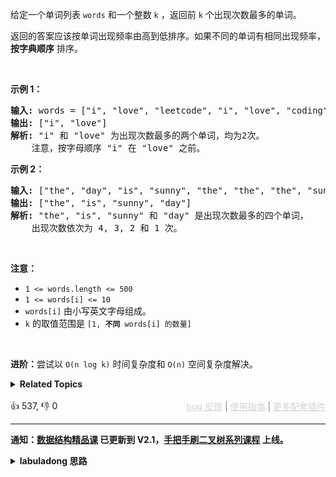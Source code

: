 <p>给定一个单词列表&nbsp;<code>words</code>&nbsp;和一个整数 <code>k</code> ，返回前&nbsp;<code>k</code><em>&nbsp;</em>个出现次数最多的单词。</p>

<p>返回的答案应该按单词出现频率由高到低排序。如果不同的单词有相同出现频率， <strong>按字典顺序</strong> 排序。</p>

<p>&nbsp;</p>

<p><strong>示例 1：</strong></p>

<pre>
<strong>输入:</strong> words = ["i", "love", "leetcode", "i", "love", "coding"], k = 2
<strong>输出:</strong> ["i", "love"]
<strong>解析:</strong> "i" 和 "love" 为出现次数最多的两个单词，均为2次。
    注意，按字母顺序 "i" 在 "love" 之前。
</pre>

<p><strong>示例 2：</strong></p>

<pre>
<strong>输入:</strong> ["the", "day", "is", "sunny", "the", "the", "the", "sunny", "is", "is"], k = 4
<strong>输出:</strong> ["the", "is", "sunny", "day"]
<strong>解析:</strong> "the", "is", "sunny" 和 "day" 是出现次数最多的四个单词，
    出现次数依次为 4, 3, 2 和 1 次。
</pre>

<p>&nbsp;</p>

<p><strong>注意：</strong></p>

<ul> 
 <li><code>1 &lt;= words.length &lt;= 500</code></li> 
 <li><code>1 &lt;= words[i] &lt;= 10</code></li> 
 <li><code>words[i]</code>&nbsp;由小写英文字母组成。</li> 
 <li><code>k</code> 的取值范围是&nbsp;<code>[1, <strong>不同</strong> words[i] 的数量]</code></li> 
</ul>

<p>&nbsp;</p>

<p><strong>进阶：</strong>尝试以&nbsp;<code>O(n log k)</code> 时间复杂度和&nbsp;<code>O(n)</code> 空间复杂度解决。</p>

<details><summary><strong>Related Topics</strong></summary>字典树 | 哈希表 | 字符串 | 桶排序 | 计数 | 排序 | 堆（优先队列）</details><br>

<div>👍 537, 👎 0<span style='float: right;'><span style='color: gray;'><a href='https://github.com/labuladong/fucking-algorithm/discussions/939' target='_blank' style='color: lightgray;text-decoration: underline;'>bug 反馈</a> | <a href='https://labuladong.gitee.io/article/fname.html?fname=jb插件简介' target='_blank' style='color: lightgray;text-decoration: underline;'>使用指南</a> | <a href='https://labuladong.github.io/algo/images/others/%E5%85%A8%E5%AE%B6%E6%A1%B6.jpg' target='_blank' style='color: lightgray;text-decoration: underline;'>更多配套插件</a></span></span></div>

<div id="labuladong"><hr>

**通知：[数据结构精品课](https://aep.h5.xeknow.com/s/1XJHEO) 已更新到 V2.1，[手把手刷二叉树系列课程](https://aep.xet.tech/s/3YGcq3) 上线。**

<details><summary><strong>labuladong 思路</strong></summary>

## 基本思路

这道题可以认为是 [347. 前 K 个高频元素](/problems/top-k-frequent-elements) 的进阶版。整体思路还哈希表计数，然后用 [优先级队列](https://labuladong.github.io/article/fname.html?fname=二叉堆详解实现优先级队列) 维护出现频率最高的 `k` 个单词。

只是我们需要注意题目要求，在 `PriorityQueue` 的比较器中正确处理频率相同的单词的字典序。

**标签：二叉堆，哈希表**

## 解法代码

提示：🟢 标记的是我写的解法代码，🤖 标记的是 chatGPT 翻译的多语言解法代码。如有错误，可以 [点这里](https://github.com/labuladong/fucking-algorithm/issues/1113) 反馈和修正。

<div class="tab-panel"><div class="tab-nav">
<button data-tab-item="cpp" class="tab-nav-button btn " data-tab-group="default" onclick="switchTab(this)">cpp🤖</button>

<button data-tab-item="python" class="tab-nav-button btn " data-tab-group="default" onclick="switchTab(this)">python🤖</button>

<button data-tab-item="java" class="tab-nav-button btn active" data-tab-group="default" onclick="switchTab(this)">java🟢</button>

<button data-tab-item="go" class="tab-nav-button btn " data-tab-group="default" onclick="switchTab(this)">go🤖</button>

<button data-tab-item="javascript" class="tab-nav-button btn " data-tab-group="default" onclick="switchTab(this)">javascript🤖</button>
</div><div class="tab-content">
<div data-tab-item="cpp" class="tab-item " data-tab-group="default"><div class="highlight">

```cpp
// 注意：cpp 代码由 chatGPT🤖 根据我的 java 代码翻译，旨在帮助不同背景的读者理解算法逻辑。
// 本代码已经通过力扣的测试用例，应该可直接成功提交。

class Solution {
public:
    vector<string> topKFrequent(vector<string>& words, int k) {
        // 字符串 -> 该字符串出现的频率
        unordered_map<string, int> wordToFreq;
        for (string word : words) {
            wordToFreq[word] += 1;
        }

        // 重载 lambda 表达式，处理相同频率的集合按字典序优先级
        auto cmp = [&](const pair<string, int>& a, const pair<string, int>& b) {
            if (a.second == b.second) {
                return a.first < b.first;
            }
            return a.second > b.second;
        };
        priority_queue<pair<string, int>, vector<pair<string, int>>, decltype(cmp)> pq(cmp);

        // 维护出现频率最多的 k 个字符串
        for (auto it : wordToFreq) {
            pq.emplace(it.first, it.second);
            if (pq.size() > k) {
                pq.pop();
            }
        }

        // 把出现次数最多的 k 个字符串返回
        vector<string> res(k, "");
        for (int i = k - 1; i >= 0; --i) {
            res[i] = pq.top().first;
            pq.pop();
        }
        return res;
    }
};
```

</div></div>

<div data-tab-item="python" class="tab-item " data-tab-group="default"><div class="highlight">

```python
# 注意：python 代码由 chatGPT🤖 根据我的 java 代码翻译，旨在帮助不同背景的读者理解算法逻辑。
# 本代码已经通过力扣的测试用例，应该可直接成功提交。

class Solution:
    def topKFrequent(self, words: List[str], k: int) -> List[str]:
        # 字符串 -> 该字符串出现的频率
        wordToFreq = {}
        for word in words:
            wordToFreq[word] = wordToFreq.get(word, 0) + 1

        pq = []
        for word, freq in wordToFreq.items():
            # 存储负值，让小根堆变成大根堆
            pq.append((-freq, word))

        # 构建小根堆
        heapq.heapify(pq)

        # 取出前k个高频单词
        res = []
        for _ in range(k):
            freq, word = heapq.heappop(pq)
            res.append(word)

        return res
```

</div></div>

<div data-tab-item="java" class="tab-item active" data-tab-group="default"><div class="highlight">

```java
class Solution {
    public List<String> topKFrequent(String[] words, int k) {
        // 字符串 -> 该字符串出现的频率
        HashMap<String, Integer> wordToFreq = new HashMap<>();
        for (String word : words) {
            wordToFreq.put(word, wordToFreq.getOrDefault(word, 0) + 1);
        }

        PriorityQueue<Map.Entry<String, Integer>> pq = new PriorityQueue<>(
                (entry1, entry2) -> {
                    if (entry1.getValue().equals(entry2.getValue())) {
                        // 如果出现频率相同，按照字符串字典序排序
                        return entry2.getKey().compareTo(entry1.getKey());
                    }
                    // 队列按照字符串出现频率从小到大排序
                    return entry1.getValue().compareTo(entry2.getValue());
                });

        // 按照字符串频率升序排序
        for (Map.Entry<String, Integer> entry : wordToFreq.entrySet()) {
            pq.offer(entry);
            if (pq.size() > k) {
                // 维护出现频率最多的 k 个单词
                pq.poll();
            }
        }

        // 把出现次数最多的 k 个字符串返回
        LinkedList<String> res = new LinkedList<>();
        while (!pq.isEmpty()) {
            res.addFirst(pq.poll().getKey());
        }
        return res;
    }
}
```

</div></div>

<div data-tab-item="go" class="tab-item " data-tab-group="default"><div class="highlight">

```go
// 注意：go 代码由 chatGPT🤖 根据我的 java 代码翻译，旨在帮助不同背景的读者理解算法逻辑。
// 本代码还未经过力扣测试，仅供参考，如有疑惑，可以参照我写的 java 代码对比查看。

func topKFrequent(words []string, k int) []string {
    // 字符串 -> 该字符串出现的频率
    wordToFreq := make(map[string]int)
    for _, word := range words {
        wordToFreq[word]++
    }

    pq := priorityQueue{}
    heap.Init(&pq)

    // entry结构体数组
    type entry struct {
        key   string
        value int
    }

    // 大顶堆函数
    heapFunc := func(a, b *entry) bool {
        // 注意这里，如果出现频率相同，按照字符串字典序排序
        if a.value == b.value {
            return a.key > b.key
        }
        // 队列按照字符串出现频率从小到大排序
        return a.value < b.value
    }

    // 维护出现频率最多的 k 个单词
    for key, value := range wordToFreq {
        en := &entry{key, value}
        if pq.Len() == k {
            if heapFunc(pq[0], en) {
                heap.Pop(&pq)
                heap.Push(&pq, en)
            }
        } else {
            heap.Push(&pq, en)
        }
    }

    // 把出现次数最多的 k 个字符串返回
    res := make([]string, k)
    for i := k - 1; i >= 0; i-- {
        res[i] = heap.Pop(&pq).(*entry).key
    }
    return res
}

// 定义堆排序函数
type priorityQueue []*entry

func (pq priorityQueue) Len() int { return len(pq) }

func (pq priorityQueue) Less(i, j int) bool {
    // 注意这里，仿佛要反着来
    return pq[i].value > pq[j].value
}

func (pq priorityQueue) Swap(i, j int) { pq[i], pq[j] = pq[j], pq[i] }

func (pq *priorityQueue) Push(x interface{}) {
    // 注意类型转换
    item := x.(*entry)
    *pq = append(*pq, item)
}

func (pq *priorityQueue) Pop() interface{} {
    old := *pq
    n := len(old)
    item := old[n-1]
    *pq = old[0 : n-1]
    return item
}
```

</div></div>

<div data-tab-item="javascript" class="tab-item " data-tab-group="default"><div class="highlight">

```javascript
// 注意：javascript 代码由 chatGPT🤖 根据我的 java 代码翻译，旨在帮助不同背景的读者理解算法逻辑。
// 本代码还未经过力扣测试，仅供参考，如有疑惑，可以参照我写的 java 代码对比查看。

var topKFrequent = function(words, k) {
    // 字符串 -> 该字符串出现的频率
    let wordToFreq = new Map();
    for (let word of words) {
        wordToFreq.set(word, wordToFreq.get(word) + 1 || 1);
    }

    let pq = new PriorityQueue((a, b) => {
        if (a.freq === b.freq) {
            // 如果出现频率相同，按照字符串字典序排序
            return b.word.localeCompare(a.word);
        }
        // 队列按照字符串出现频率从小到大排序
        return a.freq - b.freq;
    });

    // 按照字符串频率升序排序
    for (let [word, freq] of wordToFreq.entries()) {
        pq.offer({ word, freq });
        if (pq.size > k) {
            // 维护出现频率最多的 k 个单词
            pq.poll();
        }
    }

    // 把出现次数最多的 k 个字符串返回
    let res = [];
    while (!pq.isEmpty()) {
        res.push(pq.poll().word);
    }
    return res.reverse();
};
```

</div></div>
</div></div>

</details>
</div>



